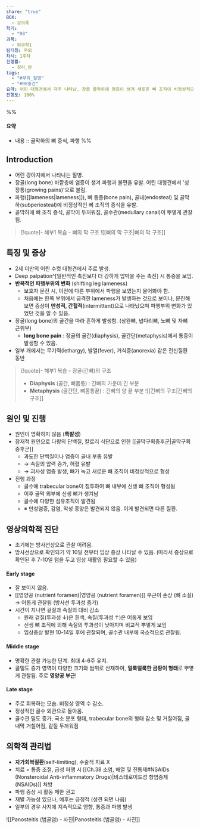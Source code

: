 ```yaml
---
share: "true"
BOX:
  - 강의록
학기:
  - "08"
과목:
  - 외과학1
팀티칭: 무외
차시: 1주차
진행률:
  - 정리_완
tags:
  - "#무외_질병"
  - "#08중간"
요약: 어린 대형견에서 자주 나타남. 장골 골막하에 염증이 생겨 새로운 뼈 조직이 비정상적으로 형성되며 파행 및 뼈 통증이 나타나는 것. 파행 부위는 바뀜. 성견이 되며 자연스럽게 회복되어 '성장통'이라고도 불림. 영양공 근처 얼룩덜룩한 골밀도 차이가 특징.
진행도: 100%
---
```


%%

#### 요약

- 내용 :: 골막하의 뼈 증식, 파행
%%

## Introduction

- 어린 강아지에서 나타나는 질병.
- 장골(long bone) 바깥층에 염증이 생겨 파행과 불편을 유발. 어린 대형견에서 '성장통(growing pains)'으로 불림.
- 파행([[lameness|lameness]]), 뼈 통증(bone pain), 골내(endosteal) 및 골막하(subperiosteal)에 비정상적인 뼈 조직의 증식을 유발. 
- 골막하에 뼈 조직 증식, 골막이 두꺼워짐, 골수관(medullary canal)이 뿌옇게 관찰됨.

>[!quote]- 해부1 복습 - 뼈의 막 구조
> ![[뼈의 막 구조|뼈의 막 구조]]

## 특징 및 증상

- 2세 미만의 어린 수컷 대형견에서 주로 발생. 
- Deep palpation^[일반적인 촉진보다 더 강하게 압박을 주는 촉진] 시 통증을 보임.
- **반복적인 파행부위의 변화** (shifting leg lameness)
	- 보호자 문진 시, 이전에 다른 부위에서 파행을 보였는지 물어봐야 함.
	- 처음에는 한쪽 부위에서 급격한 lameness가 발생하는 것으로 보이나, 문진해보면 증상이 **만성적, 간헐적**(intermittent)으로 나타났으며 파행부위 변화가 있었던 것을 알 수 있음.
- 장골(long bone)의 골간을 따라 흔하게 발생함. (상완뼈, 넙다리뼈, 노뼈 및 자뼈 근위부)
	- **long bone pain** : 장골의 골간(diaphysis), 골간단(metaphysis)에서 통증이 발생할 수 있음.
- 일부 개에서는 무기력(lethargy), 발열(fever), 거식증(anorexia) 같은 전신질환 동반

>[!quote]- 해부1 복습 - 장골(긴뼈)의 구조
>- **Diaphysis** (골간, 뼈몸통) : 긴뼈의 가운데 긴 부분
>- **Metaphysis** (골간단, 뼈몸통끝) : 긴뼈의 양 끝 부분
>![[긴뼈의 구조|긴뼈의 구조]]

## 원인 및 진행

- 원인이 명확하지 않음 (**특발성**)
- 잠재적 원인으로 다량의 단백질, 칼로리 식단으로 인한 [[골막구획증후군|골막구획증후군]]
	- 과도한 단백질이나 염증이 골내 부종 유발
	- → 속질의 압력 증가, 허혈 유발
	- → 괴사성 염증 발생, 뼈가 녹고 새로운 뼈 조직이 비정상적으로 형성
- 진행 과정
	- 골수에 trabecular bone이 침투하여 뼈 내부에 신생 뼈 조직이 형성됨
	- 이후 골막 외부에 신생 뼈가 생겨남
	- 골수에 다양한 섬유조직이 발견됨
	- ※ 만성염증, 감염, 악성 종양은 발견되지 않음. 이게 발견되면 다른 질환.

## 영상의학적 진단

- 초기에는 방사선상으로 관찰 어려움.
- 방사선상으로 확인되기 약 10일 전부터 임상 증상 나타날 수 있음.
  (따라서 증상으로 확인된 후 7-10일 텀을 두고 영상 재활영 필요할 수 있음)

#### Early stage

- 잘 보이지 않음.
- [[영양공 (nutrient foramen)|영양공 (nutrient foramen)]] 부근이 손상 (뼈 소실) → 어둡게 관찰됨 (방사선 투과성 증가)
- 시간이 지나면 겉질과 속질의 대비 감소
	- 원래 겉질(투과성 ↓)은 흰색, 속질(투과성 ↑)은 어둡게 보임
	- 신생 뼈 조직에 의해 속질의 투과성이 낮아지며 비교적 뿌옇게 보임
	- 임상증상 발현 10-14일 후에 관찰되며, 골수관 내부에 국소적으로 관찰됨.

#### Middle stage

- 명확한 관찰 가능한 단계. 최대 4-6주 유지.
- 골밀도 증가 영역이 다양한 크기와 범위로 산재하여, **얼룩덜룩한 곰팡이 형태**로 뿌옇게 관찰됨. 주로 **영양공 부근**!

#### Late stage

- 주로 회복하는 모습. 비정상 영역 수 감소.
- 정상적인 골수 외관으로 돌아옴.
- 골수관 밀도 증가, 국소 분포 형태, trabecular bone의 형태 감소 및 거칠어짐, 골내막 거칠어짐, 겉질 두꺼워짐

## 의학적 관리법

- **자가회복질환**(self-limiting), 수술적 치료 X
- 치료 = 통증 조절, 급성 파행 시 [[Ch.38 소염, 해열 및 진통제#NSAIDs (Nonsteroidal Anti-inflammatory Drugs)|비스테로이드성 항염증제(NSAIDs)]] 처방
- 파행 증상 시 활동 제한 권고
- 재발 가능성 있으나, 예후는 긍정적 (성견 되면 나음)
- 일부의 경우 사지에 지속적으로 영향, 통증과 파행 발생

![[Panosteitis (범골염) - 사진|Panosteitis (범골염) - 사진]]